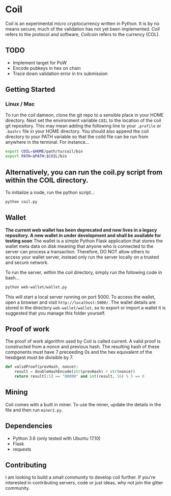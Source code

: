 # Coil

Coil is an experimental micro cryptocurrency written in Python. It is by no means secure; much of the validation has not yet been implemented. *Coil* refers to the protocol and software, *Coilcoin* refers to the currency (COL).

## TODO
* Implement target for PoW
* Encode pubkeys in hex on chain
* Trace down validation error in trx submission

## Getting Started
### Linux / Mac
To run the coil dameon, clone the git repo to a sensible place in your HOME directory. Next set the environment variable `COIL` to the location of the coil git repository. This may mean adding the following line to your `.profile` or `.bashrc` file in your HOME directory. You should also append the coil directory to your PATH variable so that the coild file can be run from anywhere in the terminal. For instance...

```bash
export COIL=$HOME/path/to/coil/bin
export PATH=$PATH:$COIL/bin
```

## Alternatively, you can run the coil.py script from within the COIL directory.

To initialize a node, run the python script...
```bash
python coil.py
```

## Wallet

**The current web wallet has been deprecated and now lives in a legacy repository. A new wallet in under development and shall be available for testing soon**
The wallet is a simple Python Flask application that stores the wallet meta data on disk meaning that anyone who is connected to the server can process a transaction. Therefore, DO NOT allow others to access your wallet server, instead only run the server locally on a trusted and secure network.

To run the server, within the coil directory, simply run the following code in bash...

```bash
python web-wallet/wallet.py
```

This will start a local server running on port 5000. To access the wallet, open a browser and visit `http://localhost:5000/`. The wallet details are stored in the directory `web-wallet/wallet`, so to export or import a wallet it is suggested that you manage this folder yourself.

## Proof of work
The proof of work algorithm used by Coil is called current. A valid proof is constructed from a nonce and previous hash. The resulting hash of these components must have 7 preceeding 0s and the hex equivalent of the hexdigest must be divisible by 7.

```python
def validProof(prevHash, nonce):
	result = doubleHashEncode(str(prevHash) + str(nonce))
	return result[:5] == "00000" and int(result, 16) % 5 == 0
```

## Mining
Coil comes with a built in miner. To use the miner, update the details in the file and then run `miner2.py`.

## Dependencies
* Python 3.6 (only tested with Ubuntu 17.10)
* Flask
* requests

## Contributing
I am looking to build a small community to develop coil further. If you're interested in contributing servers,
code or just ideas, why not join the gitter community.
